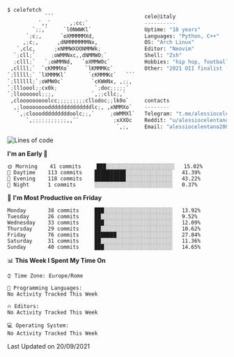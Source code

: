 ```python
$ celefetch
            ```                             cele@italy
          `,,`      ,;cc;`                  ----------
        `;;,`     `l0NWWKl`                 Uptime: "18 years"
      `;c;,      `oXMMMMMXd,                Languages: "Python, C++"
     ,;c;,      ,dNMMMMMMMNx,               OS: "Arch Linux"
   `,clc,      ;xNMMWXOONMMWk;              Editor: "Neovim"
  `;cll;`     ;oWMMNxc,,dNMMWO;`            Shell: "Zsh"
  ;clll;`   `;oWMMNd,   `oXMMW0c`           Hobbies: "hip hop, football, gaming"
 ,cllll;`  `cKMMMXo`     `lKMMMKc`          Other: "2021 OII finalist (Olimpiadi Italiane di Informatica)"
`;lllll;` `lXMMMKl`       `cKMMMKc`   ```   
`;llllll;`;oWMW0c`         `cKWWNx, ,;;,    
`;llloool;;cx0k;            `;doc;;;;;`     
`;llooooool;;;,            `,;;cllc;,`      
 ,clooooooooolcc;;;;;;;;;cllodoc;;lk0o`     contacts
  ,;looooooooddddddddddddddlc;, ,xNMMXo`    --------
   `,;clooodddddddddoolc;;,`     ;oWMMXl`   Telegram: "t.me/alessiocelentano"
      `,;;;;;;;;;;;,,``           ;xXXOc    Reddit: "u/alessiocelentano"
                                   `,;,     Email: "alessiocelentano2003@gmail.com"
```                                 
<!--START_SECTION:waka-->
![Lines of code](https://img.shields.io/badge/From%20Hello%20World%20I%27ve%20Written-76879%20lines%20of%20code-blue)

**I'm an Early 🐤** 

```text
🌞 Morning    41 commits     ███░░░░░░░░░░░░░░░░░░░░░░   15.02% 
🌆 Daytime    113 commits    ██████████░░░░░░░░░░░░░░░   41.39% 
🌃 Evening    118 commits    ██████████░░░░░░░░░░░░░░░   43.22% 
🌙 Night      1 commits      ░░░░░░░░░░░░░░░░░░░░░░░░░   0.37%

```
📅 **I'm Most Productive on Friday** 

```text
Monday       38 commits     ███░░░░░░░░░░░░░░░░░░░░░░   13.92% 
Tuesday      26 commits     ██░░░░░░░░░░░░░░░░░░░░░░░   9.52% 
Wednesday    33 commits     ███░░░░░░░░░░░░░░░░░░░░░░   12.09% 
Thursday     29 commits     ██░░░░░░░░░░░░░░░░░░░░░░░   10.62% 
Friday       76 commits     ███████░░░░░░░░░░░░░░░░░░   27.84% 
Saturday     31 commits     ██░░░░░░░░░░░░░░░░░░░░░░░   11.36% 
Sunday       40 commits     ███░░░░░░░░░░░░░░░░░░░░░░   14.65%

```


📊 **This Week I Spent My Time On** 

```text
⌚︎ Time Zone: Europe/Rome

💬 Programming Languages: 
No Activity Tracked This Week

🔥 Editors: 
No Activity Tracked This Week

💻 Operating System: 
No Activity Tracked This Week

```


 Last Updated on 20/09/2021
<!--END_SECTION:waka-->
